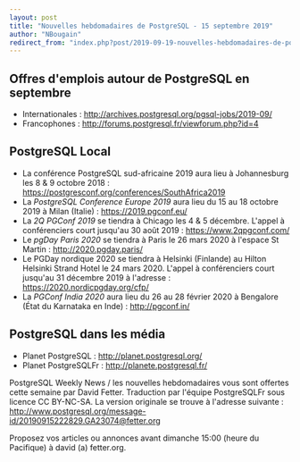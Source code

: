 ```yaml
---
layout: post
title: "Nouvelles hebdomadaires de PostgreSQL - 15 septembre 2019"
author: "NBougain"
redirect_from: "index.php?post/2019-09-19-nouvelles-hebdomadaires-de-postgresql-15-septembre-2019 "
---
```




<h2>Offres d'emplois autour de PostgreSQL en septembre</h2>

<ul>

<li>Internationales : <a target="_blank" href="http://archives.postgresql.org/pgsql-jobs/2019-09/">http://archives.postgresql.org/pgsql-jobs/2019-09/</a></li>

<li>Francophones : <a target="_blank" href="http://forums.postgresql.fr/viewforum.php?id=4">http://forums.postgresql.fr/viewforum.php?id=4</a></li>

</ul>

<h2>PostgreSQL Local</h2>

<ul>

<li>La conf&eacute;rence PostgreSQL sud-africaine 2019 aura lieu &agrave; Johannesburg les 8 & 9 octobre 2018&nbsp;: <a target="_blank" href="https://postgresconf.org/conferences/SouthAfrica2019">https://postgresconf.org/conferences/SouthAfrica2019</a></li>

<li>La <em>PostgreSQL Conference Europe 2019</em> aura lieu du 15 au 18 octobre 2019 &agrave; Milan (Italie)&nbsp;: <a target="_blank" href="https://2019.pgconf.eu/">https://2019.pgconf.eu/</a></li>

<li>La <em>2Q PGConf 2019</em> se tiendra &agrave; Chicago les 4 & 5 d&eacute;cembre. L'appel &agrave; conf&eacute;renciers court jusqu'au 30 ao&ucirc;t 2019&nbsp;: <a target="_blank" href="https://www.2qpgconf.com/">https://www.2qpgconf.com/</a></li>

<li>Le <em>pgDay Paris 2020</em> se tiendra &agrave; Paris le 26 mars 2020 &agrave; l'espace St Martin&nbsp;: <a target="_blank" href="http://2020.pgday.paris/">http://2020.pgday.paris/</a></li>

<li>Le PGDay nordique 2020 se tiendra &agrave; Helsinki (Finlande) au Hilton Helsinki Strand Hotel le 24 mars 2020. L'appel &agrave; conf&eacute;renciers court jusqu'au 31 d&eacute;cembre 2019 &agrave; l'adresse&nbsp;: <a target="_blank" href="https://2020.nordicpgday.org/cfp/">https://2020.nordicpgday.org/cfp/</a></li>

<li>La <em>PGConf India 2020</em> aura lieu du 26 au 28 f&eacute;vrier 2020 &agrave; Bengalore (&Eacute;tat du Karnataka en Inde)&nbsp;: <a target="_blank" href="http://pgconf.in/">http://pgconf.in/</a></li>

</ul>

<h2>PostgreSQL dans les m&eacute;dia</h2>

<ul>

<li>Planet PostgreSQL : <a target="_blank" href="http://planet.postgresql.org/">http://planet.postgresql.org/</a></li>

<li>Planet PostgreSQLFr : <a target="_blank" href="http://planete.postgresql.fr/">http://planete.postgresql.fr/</a></li>

</ul>

<p>PostgreSQL Weekly News / les nouvelles hebdomadaires vous sont offertes cette semaine par David Fetter. Traduction par l'&eacute;quipe PostgreSQLFr sous licence CC BY-NC-SA. La version originale se trouve &agrave; l'adresse suivante : <a target="_blank" href="http://www.postgresql.org/message-id/20190915222829.GA23074@fetter.org">http://www.postgresql.org/message-id/20190915222829.GA23074@fetter.org</a></p>

<p>Proposez vos articles ou annonces avant dimanche 15:00 (heure du Pacifique) &agrave; david (a) fetter.org.</p>